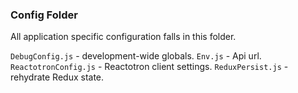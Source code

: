 ### Config Folder
All application specific configuration falls in this folder.

`DebugConfig.js` - development-wide globals.
`Env.js` - Api url.
`ReactotronConfig.js` - Reactotron client settings.
`ReduxPersist.js` - rehydrate Redux state.